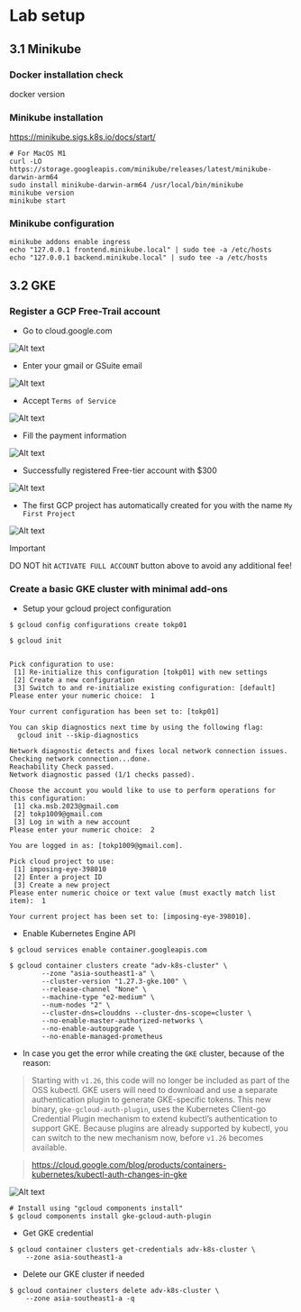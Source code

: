 # Lab setup

## 3.1 Minikube
 
### Docker installation check
docker version

### Minikube installation

https://minikube.sigs.k8s.io/docs/start/

```shell
# For MacOS M1
curl -LO https://storage.googleapis.com/minikube/releases/latest/minikube-darwin-arm64
sudo install minikube-darwin-arm64 /usr/local/bin/minikube
minikube version
minikube start
```

### Minikube configuration
```shell
minikube addons enable ingress
echo "127.0.0.1 frontend.minikube.local" | sudo tee -a /etc/hosts
echo "127.0.0.1 backend.minikube.local" | sudo tee -a /etc/hosts
```

## 3.2 GKE

### Register a GCP Free-Trail account
- Go to cloud.google.com
  
![Alt text](image.png)

- Enter your gmail or GSuite email

![Alt text](image-1.png)

- Accept `Terms of Service`

![Alt text](image-2.png)

- Fill the payment information

![Alt text](image-3.png)

- Successfully registered Free-tier account with $300

![Alt text](image-4.png)

- The first GCP project has automatically created for you with the name `My First Project`

![Alt text](image-5.png)

> [!IMPORTANT]  
> DO NOT hit `ACTIVATE FULL ACCOUNT` button above to avoid any additional fee!
### Create a basic GKE cluster with minimal add-ons
- Setup your gcloud project configuration
```shell
$ gcloud config configurations create tokp01

$ gcloud init


Pick configuration to use:
 [1] Re-initialize this configuration [tokp01] with new settings 
 [2] Create a new configuration
 [3] Switch to and re-initialize existing configuration: [default]
Please enter your numeric choice:  1

Your current configuration has been set to: [tokp01]

You can skip diagnostics next time by using the following flag:
  gcloud init --skip-diagnostics

Network diagnostic detects and fixes local network connection issues.
Checking network connection...done.                                                                                                                                                              
Reachability Check passed.
Network diagnostic passed (1/1 checks passed).

Choose the account you would like to use to perform operations for this configuration:
 [1] cka.msb.2023@gmail.com
 [2] tokp1009@gmail.com
 [3] Log in with a new account
Please enter your numeric choice:  2

You are logged in as: [tokp1009@gmail.com].

Pick cloud project to use: 
 [1] imposing-eye-398010
 [2] Enter a project ID
 [3] Create a new project
Please enter numeric choice or text value (must exactly match list item):  1

Your current project has been set to: [imposing-eye-398010].
```

- Enable Kubernetes Engine API

```shell
$ gcloud services enable container.googleapis.com
```

```shell
$ gcloud container clusters create "adv-k8s-cluster" \
        --zone "asia-southeast1-a" \
        --cluster-version "1.27.3-gke.100" \
        --release-channel "None" \
        --machine-type "e2-medium" \
        --num-nodes "2" \
        --cluster-dns=clouddns --cluster-dns-scope=cluster \
        --no-enable-master-authorized-networks \
        --no-enable-autoupgrade \
        --no-enable-managed-prometheus
```

- In case you get the error while creating the `GKE` cluster, because of the reason:
  
> Starting with `v1.26`, this code will no longer be included as part of the OSS kubectl. GKE users will need to download and use a separate authentication plugin to generate GKE-specific tokens. This new binary, `gke-gcloud-auth-plugin`, uses the Kubernetes Client-go Credential Plugin mechanism to extend kubectl’s authentication to support GKE. Because plugins are already supported by kubectl, you can switch to the new mechanism now, before `v1.26` becomes available.

> https://cloud.google.com/blog/products/containers-kubernetes/kubectl-auth-changes-in-gke    

![Alt text](image-6.png)

```shell
# Install using "gcloud components install"
$ gcloud components install gke-gcloud-auth-plugin
```

- Get GKE credential

```shell
$ gcloud container clusters get-credentials adv-k8s-cluster \
    --zone asia-southeast1-a
```

- Delete our GKE cluster if needed

```shell
$ gcloud container clusters delete adv-k8s-cluster \
    --zone asia-southeast1-a -q
```